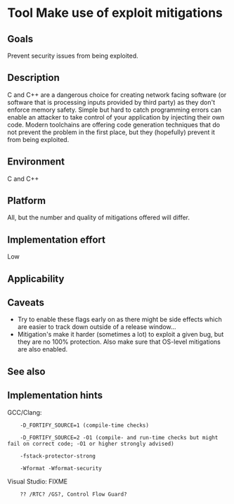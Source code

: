 # Tool Make use of exploit mitigations

## Goals

Prevent security issues from being exploited.

## Description

C and C++ are a dangerous choice for creating network facing software (or software that is processing inputs provided by third party) as they don't enforce memory safety. Simple but hard to catch programming errors can enable an attacker to take control of your application by injecting their own code. Modern toolchains are offering code generation techniques that do not prevent the problem in the first place, but they (hopefully) prevent it from being exploited.

## Environment

C and C++

## Platform

All, but the number and quality of mitigations offered will differ.

## Implementation effort

Low

## Applicability

## Caveats

* Try to enable these flags early on as there might be side effects which are easier to track down outside of a release window...
* Mitigation's make it harder (sometimes a lot) to exploit a given bug, but they are no 100% protection. Also make sure that OS-level mitigations are also enabled.

## See also

## Implementation hints

GCC/Clang:

```
    -D_FORTIFY_SOURCE=1 (compile-time checks)

    -D_FORTIFY_SOURCE=2 -O1 (compile- and run-time checks but might fail on correct code; -O1 or higher strongly advised)

    -fstack-protector-strong

    -Wformat­ -Wformat­-security

```

Visual Studio: FIXME

```
    ?? /RTC? /GS?, Control Flow Guard?
```
